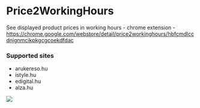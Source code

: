 # Price2WorkingHours

See displayed product prices in working hours - chrome extension - https://chrome.google.com/webstore/detail/price2workinghours/hbfcmdlccdnjgnmcikpkgcgcoekdfdac

### Supported sites

* arukereso.hu
* istyle.hu
* edigital.hu
* alza.hu

<img src="https://lh3.googleusercontent.com/RfG-sGJJTBx4LybRNhOMs-6MoPzonX4YqgbsOgmNJ0s2MRqMQ7WN2M2IrOjGkHpPrljttQnf=w640-h400-e365" />
